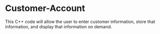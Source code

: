 # Customer-Account
This C++ code will allow the user to enter customer information, store that information, and display that information on demand.
